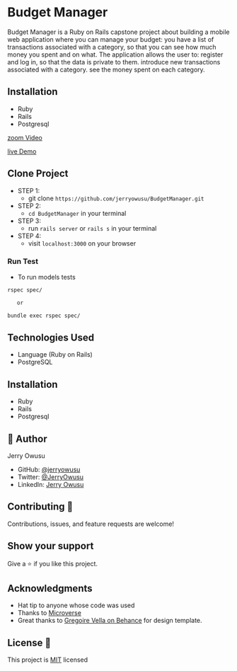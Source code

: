 # Budget Manager
Budget Manager is a Ruby on Rails capstone project about building a mobile web application where you can manage your budget: you have a list of transactions associated with a category, so that you can see how much money you spent and on what.  The application allows the user to:  register and log in, so that the data is private to them. introduce new transactions associated with a category. see the money spent on each category.

## Installation
* Ruby
* Rails
* Postgresql

[zoom Video](https://drive.google.com/file/d/1UyQRIaSCpa0_XA_WQLkAGXXtFAaCz2PR/view?usp=sharing)

[live Demo](https://budget-manager1.herokuapp.com/)
## Clone Project
- STEP 1:
  - git clone `https://github.com/jerryowusu/BudgetManager.git`
- STEP 2:
  - `cd BudgetManager` in your terminal
- STEP 3:
  - run `rails server` or `rails s` in your terminal
- STEP 4:
  - visit `localhost:3000` on your browser

### Run Test

- To run models tests
```bash
rspec spec/

   or

bundle exec rspec spec/
```

## Technologies Used
* Language (Ruby on Rails)
* PostgreSQL

## Installation
* Ruby
* Rails
* Postgresql

## 👤 Author
Jerry Owusu

- GitHub: [@jerryowusu](https://github.com/jerryowusu)
- Twitter: [@JerryOwusu](https://twitter.com/JerryOwusu)
- LinkedIn: [Jerry Owusu](https://linkedin.com/in/Jerry-Owusu-5430065b)

## Contributing :handshake:
Contributions, issues, and feature requests are welcome!

## Show your support
Give a 	:star: if you like this project.

## Acknowledgments
- Hat tip to anyone whose code was used
- Thanks to [Microverse](https://www.microverse.org/)
- Great thanks to [Gregoire Vella on Behance](https://www.behance.net/gallery/19759151/Snapscan-iOs-design-and-branding?tracking_source=) for design template.

## License :memo:
This project is [MIT](LICENCE) licensed